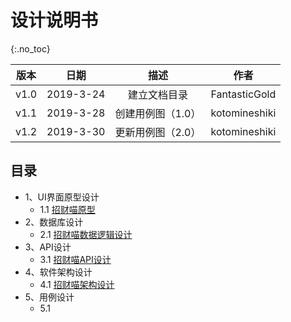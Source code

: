 # 设计说明书

{:.no_toc}

| 版本 |   日期    |       描述        |     作者      |
| :--: | :-------: | :---------------: | :-----------: |
| v1.0 | 2019-3-24 |   建立文档目录    | FantasticGold |
| v1.1 | 2019-3-28 | 创建用例图（1.0） | kotomineshiki |
| v1.2 | 2019-3-30 | 更新用例图（2.0） | kotomineshiki |

## 目录

- 1、UI界面原型设计
  - 1.1 [招财喵原型](https://swsad.github.io/Dashboard/documents/UI_design/UI_design)
- 2、数据库设计
  - 2.1 [招财喵数据逻辑设计](https://swsad.github.io/Dashboard/7-design/2.1-database-design)
- 3、API设计
  - 3.1 [招财喵API设计](https://swsad.github.io/Dashboard/7-design/3.1-interface-api-design)
- 4、软件架构设计
  - 4.1 [招财喵架构设计](https://swsad.github.io/Dashboard/7-design/4.1-architecture-design)
- 5、用例设计
  - 5.1